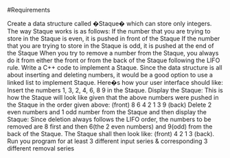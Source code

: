 #Requirements

  Create a data structure called �Staque� which can store only integers. The way Staque works is as follows: If the number that you are trying to store in the Staque is even, it is pushed in front of the Staque If the number that you are trying to store in the Staque is odd, it is pushed at the end of the Staque When you try to remove a number from the Staque, you always do it from either the front or from the back of the Staque following the LIFO rule. Write a C++ code to implement a Staque. Since the data structure is all about inserting and deleting numbers, it would be a good option to use a linked list to implement Staque. Here�s how your user interface should like: Insert the numbers 1, 3, 2, 4, 6, 8 9 in the Staque. Display the Staque: This is how the Staque will look like given that the above numbers were pushed in the Staque in the order given above: (front) 8 6 4 2 1 3 9 (back) Delete 2 even numbers and 1 odd number from the Staque and then display the Staque: Since deletion always follows the LIFO order, the numbers to be removed are 8 first and then 6(the 2 even numbers) and 9(odd) from the back of the Staque. The Staque shall then look like: (front) 4 2 1 3 (back). Run you program for at least 3 different input series & corresponding 3 different removal series

